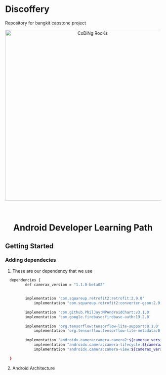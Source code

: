 # Discoffery
Repository for bangkit capstone project
<div id="top"></div>

<p align="center">
<img src="https://github.com/SP-XD/SP-XD/blob/main/images/dev-working_rounded.gif?raw=true" href="https://github.com/sp-xd" alt="CoDiNg RocKs"  width="550"/><br> 
</p>


<!-- PROJECT LOGO -->
<br />
<div align="center">
  <a href="https://github.com/othneildrew/Best-README-Template">
  
  </a>

  <h1 align="center">Android Developer Learning Path</h1>

  
</div>

<!-- GETTING STARTED -->
## Getting Started
### Adding dependecies

1. These are our dependency that we use
  ```sh
  	dependencies {
	       def camerax_version = "1.1.0-beta02"
	       
		
	       implementation 'com.squareup.retrofit2:retrofit:2.9.0'
    	       implementation "com.squareup.retrofit2:converter-gson:2.9.0"
		 
	       implementation 'com.github.PhilJay:MPAndroidChart:v3.1.0'
	       implementation 'com.google.firebase:firebase-auth:19.2.0'
		 
	       implementation 'org.tensorflow:tensorflow-lite-support:0.1.0'
               implementation 'org.tensorflow:tensorflow-lite-metadata:0.1.0'
	       
	       implementation "androidx.camera:camera-camera2:${camerax_version}"
               implementation "androidx.camera:camera-lifecycle:${camerax_version}"
               implementation "androidx.camera:camera-view:${camerax_version}"
		 		 
	}
  ```
  
  2. Android Architecture
